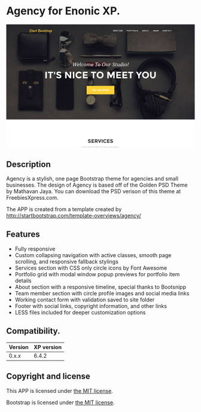 # Agency for Enonic XP.

![Agency](src/main/resources/assets/img/agency.jpg)

## Description
Agency is a stylish, one page Bootstrap theme for agencies and small businesses. The design of Agency is based off of the Golden PSD Theme by Mathavan Jaya. You can download the PSD verison of this theme at FreebiesXpress.com.

The APP is created from a template created by http://startbootstrap.com/template-overviews/agency/  

## Features
+ Fully responsive
+ Custom collapsing navigation with active classes, smooth page scrolling, and responsive fallback stylings
+ Services section with CSS only circle icons by Font Awesome
+ Portfolio grid with modal window popup previews for portfolio item details
+ About section with a responsive timeline, special thanks to Bootsnipp
+ Team member section with circle profile images and social media links
+ Working contact form with validation saved to site folder
+ Footer with social links, copyright information, and other links
+ LESS files included for deeper customization options

## Compatibility.

| Version        | XP version |
| ------------- | ------------- |
| 0.x.x | 6.4.2 |

## Copyright and license

This APP is licensed under [the MIT license](https://github.com/ItemConsulting/app-bootstrap3-agency/blob/master/LICENSE).

Bootstrap is licensed under [the MIT license](https://github.com/twbs/bootstrap/blob/master/LICENSE).

